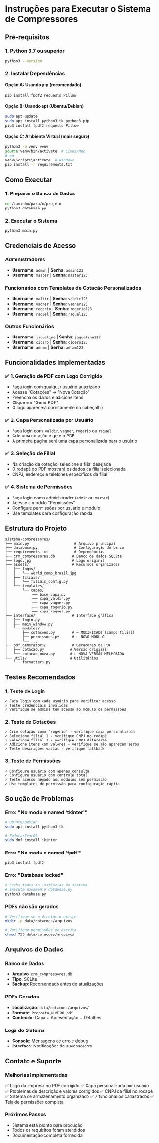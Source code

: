 # Instruções para Executar o Sistema de Compressores

## Pré-requisitos

### 1. Python 3.7 ou superior
```bash
python3 --version
```

### 2. Instalar Dependências

#### Opção A: Usando pip (recomendado)
```bash
pip install fpdf2 requests Pillow
```

#### Opção B: Usando apt (Ubuntu/Debian)
```bash
sudo apt update
sudo apt install python3-tk python3-pip
pip3 install fpdf2 requests Pillow
```

#### Opção C: Ambiente Virtual (mais seguro)
```bash
python3 -m venv venv
source venv/bin/activate  # Linux/Mac
# ou
venv\Scripts\activate  # Windows
pip install -r requirements.txt
```

## Como Executar

### 1. Preparar o Banco de Dados
```bash
cd /caminho/para/o/projeto
python3 database.py
```

### 2. Executar o Sistema
```bash
python3 main.py
```

## Credenciais de Acesso

### Administradores
- **Username**: `admin` | **Senha**: `admin123`
- **Username**: `master` | **Senha**: `master123`

### Funcionários com Templates de Cotação Personalizados
- **Username**: `valdir` | **Senha**: `valdir123`
- **Username**: `vagner` | **Senha**: `vagner123`
- **Username**: `rogerio` | **Senha**: `rogerio123`
- **Username**: `raquel` | **Senha**: `raquel123`

### Outros Funcionários
- **Username**: `jaqueline` | **Senha**: `jaqueline123`
- **Username**: `cicero` | **Senha**: `cicero123`
- **Username**: `adham` | **Senha**: `adham123`

## Funcionalidades Implementadas

### ✅ 1. Geração de PDF com Logo Corrigido
- Faça login com qualquer usuário autorizado
- Acesse "Cotações" → "Nova Cotação"
- Preencha os dados e adicione itens
- Clique em "Gerar PDF"
- O logo aparecerá corretamente no cabeçalho

### ✅ 2. Capa Personalizada por Usuário
- Faça login com: `valdir`, `vagner`, `rogerio` ou `raquel`
- Crie uma cotação e gere o PDF
- A primeira página será uma capa personalizada para o usuário

### ✅ 3. Seleção de Filial
- Na criação da cotação, selecione a filial desejada
- O rodapé do PDF mostrará os dados da filial selecionada
- CNPJ, endereço e telefones específicos da filial

### ✅ 4. Sistema de Permissões
- Faça login como administrador (`admin` ou `master`)
- Acesse o módulo "Permissões"
- Configure permissões por usuário e módulo
- Use templates para configuração rápida

## Estrutura do Projeto

```
sistema-compressores/
├── main.py                     # Arquivo principal
├── database.py                 # Configuração do banco
├── requirements.txt            # Dependências
├── crm_compressores.db        # Banco de dados SQLite
├── logo.jpg                   # Logo original
├── assets/                    # Recursos organizados
│   ├── logos/
│   │   └── world_comp_brasil.jpg
│   ├── filiais/
│   │   └── filiais_config.py
│   └── templates/
│       └── capas/
│           ├── base_capa.py
│           ├── capa_valdir.py
│           ├── capa_vagner.py
│           ├── capa_rogerio.py
│           └── capa_raquel.py
├── interface/                 # Interface gráfica
│   ├── login.py
│   ├── main_window.py
│   └── modules/
│       ├── cotacoes.py        # ← MODIFICADO (campo filial)
│       ├── permissoes.py      # ← NOVO MÓDULO
│       └── ...
├── pdf_generators/            # Geradores de PDF
│   ├── cotacao.py            # Versão original
│   └── cotacao_nova.py       # ← NOVA VERSÃO MELHORADA
└── utils/                    # Utilitários
    └── formatters.py
```

## Testes Recomendados

### 1. Teste de Login
```
✓ Faça login com cada usuário para verificar acesso
✓ Teste credenciais inválidas
✓ Verifique se admins têm acesso ao módulo de permissões
```

### 2. Teste de Cotações
```
✓ Crie cotação como 'rogerio' - verifique capa personalizada
✓ Selecione filial 1 - verifique CNPJ no rodapé
✓ Selecione filial 2 - verifique CNPJ diferente
✓ Adicione itens com valores - verifique se não aparecem zeros
✓ Teste descrições vazias - verifique fallback
```

### 3. Teste de Permissões
```
✓ Configure usuário com apenas consulta
✓ Configure usuário com controle total
✓ Teste acesso negado aos módulos sem permissão
✓ Use templates de permissão para configuração rápida
```

## Solução de Problemas

### Erro: "No module named 'tkinter'"
```bash
# Ubuntu/Debian
sudo apt install python3-tk

# Fedora/CentOS
sudo dnf install tkinter
```

### Erro: "No module named 'fpdf'"
```bash
pip3 install fpdf2
```

### Erro: "Database locked"
```bash
# Feche todas as instâncias do sistema
# Execute novamente database.py
python3 database.py
```

### PDFs não são gerados
```bash
# Verifique se o diretório existe
mkdir -p data/cotacoes/arquivos

# Verifique permissões de escrita
chmod 755 data/cotacoes/arquivos
```

## Arquivos de Dados

### Banco de Dados
- **Arquivo**: `crm_compressores.db`
- **Tipo**: SQLite
- **Backup**: Recomendado antes de atualizações

### PDFs Gerados
- **Localização**: `data/cotacoes/arquivos/`
- **Formato**: `Proposta_NUMERO.pdf`
- **Conteúdo**: Capa + Apresentação + Detalhes

### Logs do Sistema
- **Console**: Mensagens de erro e debug
- **Interface**: Notificações de sucesso/erro

## Contato e Suporte

### Melhorias Implementadas
✅ Logo da empresa no PDF corrigido
✅ Capa personalizada por usuário  
✅ Problemas de descrição e valores corrigidos
✅ CNPJ da filial no rodapé
✅ Sistema de armazenamento organizado
✅ 7 funcionários cadastrados
✅ Tela de permissões completa

### Próximos Passos
- Sistema está pronto para produção
- Todos os requisitos foram atendidos
- Documentação completa fornecida